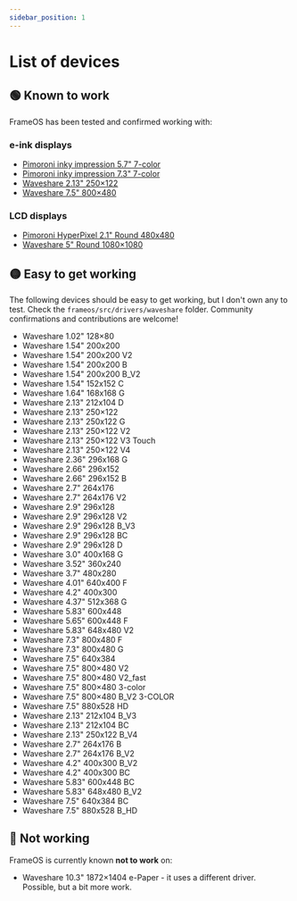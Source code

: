 ```yaml
---
sidebar_position: 1
---
```


# List of devices

## 🟢 Known to work

FrameOS has been tested and confirmed working with:

### e-ink displays

- [Pimoroni inky impression 5.7" 7-color](./pimoroni-inky-impression-5.7inch-eink)
- [Pimoroni inky impression 7.3" 7-color](./pimoroni-inky-impression-7.3inch-eink)
- [Waveshare 2.13" 250×122](./waveshare-2.13inch-250x122-epaper)
- [Waveshare 7.5" 800×480](./waveshare-7.5inch-800x480-epaper)

### LCD displays

- [Pimoroni HyperPixel 2.1" Round 480x480](./pimoroni-hyperpixel-2.1inch-round-480x480-lcd)
- [Waveshare 5" Round 1080×1080](./waveshare-5inch-round-1080x1080-lcd)


## 🟡 Easy to get working

The following devices should be easy to get working, but I don't own any to test. Check the `frameos/src/drivers/waveshare` folder. Community confirmations and contributions are welcome!

- Waveshare 1.02" 128×80
- Waveshare 1.54" 200x200
- Waveshare 1.54" 200x200 V2
- Waveshare 1.54" 200x200 B
- Waveshare 1.54" 200x200 B_V2
- Waveshare 1.54" 152x152 C
- Waveshare 1.64" 168x168 G
- Waveshare 2.13" 212x104 D
- Waveshare 2.13" 250×122
- Waveshare 2.13" 250x122 G
- Waveshare 2.13" 250×122 V2
- Waveshare 2.13" 250×122 V3 Touch
- Waveshare 2.13" 250×122 V4
- Waveshare 2.36" 296x168 G
- Waveshare 2.66" 296x152
- Waveshare 2.66" 296x152 B
- Waveshare 2.7" 264x176
- Waveshare 2.7" 264x176 V2
- Waveshare 2.9" 296x128
- Waveshare 2.9" 296x128 V2
- Waveshare 2.9" 296x128 B_V3
- Waveshare 2.9" 296x128 BC
- Waveshare 2.9" 296x128 D
- Waveshare 3.0" 400x168 G
- Waveshare 3.52" 360x240
- Waveshare 3.7" 480x280
- Waveshare 4.01" 640x400 F
- Waveshare 4.2" 400x300
- Waveshare 4.37" 512x368 G
- Waveshare 5.83" 600x448
- Waveshare 5.65" 600x448 F
- Waveshare 5.83" 648x480 V2
- Waveshare 7.3" 800x480 F
- Waveshare 7.3" 800x480 G
- Waveshare 7.5" 640x384
- Waveshare 7.5" 800×480 V2
- Waveshare 7.5" 800×480 V2_fast
- Waveshare 7.5" 800×480 3-color
- Waveshare 7.5" 800×480 B_V2 3-COLOR
- Waveshare 7.5" 880x528 HD
- Waveshare 2.13" 212x104 B_V3
- Waveshare 2.13" 212x104 BC
- Waveshare 2.13" 250x122 B_V4
- Waveshare 2.7" 264x176 B
- Waveshare 2.7" 264x176 B_V2
- Waveshare 4.2" 400x300 B_V2
- Waveshare 4.2" 400x300 BC
- Waveshare 5.83" 600x448 BC
- Waveshare 5.83" 648x480 B_V2
- Waveshare 7.5" 640x384 BC
- Waveshare 7.5" 880x528 B_HD

## 🔴 Not working
FrameOS is currently known **not to work** on:

- Waveshare 10.3" 1872×1404 e-Paper - it uses a different driver. Possible, but a bit more work.
